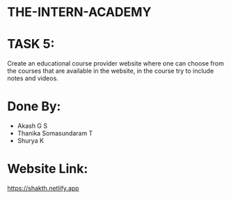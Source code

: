 # THE-INTERN-ACADEMY

# TASK 5:

Create an educational course provider website where one can choose from the courses that are
available in the website, in the course try to include notes and videos.

# Done By:

- Akash G S
- Thanika Somasundaram T
- Shurya K

# Website Link:

https://shakth.netlify.app
